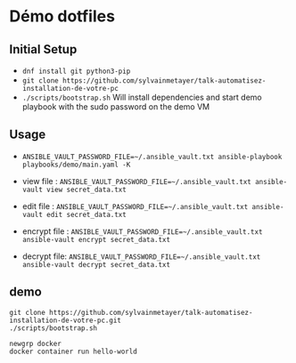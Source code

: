 # Démo dotfiles

## Initial Setup

- `dnf install git python3-pip`
- `git clone https://github.com/sylvainmetayer/talk-automatisez-installation-de-votre-pc`
- `./scripts/bootstrap.sh` Will install dependencies and start demo playbook with the sudo password on the demo VM

## Usage

- `ANSIBLE_VAULT_PASSWORD_FILE=~/.ansible_vault.txt ansible-playbook playbooks/demo/main.yaml -K`

- view file : `ANSIBLE_VAULT_PASSWORD_FILE=~/.ansible_vault.txt ansible-vault view secret_data.txt`
- edit file : `ANSIBLE_VAULT_PASSWORD_FILE=~/.ansible_vault.txt ansible-vault edit secret_data.txt`
- encrypt file : `ANSIBLE_VAULT_PASSWORD_FILE=~/.ansible_vault.txt ansible-vault encrypt secret_data.txt`
- decrypt file: `ANSIBLE_VAULT_PASSWORD_FILE=~/.ansible_vault.txt ansible-vault decrypt secret_data.txt`

## demo

```shell
git clone https://github.com/sylvainmetayer/talk-automatisez-installation-de-votre-pc.git
./scripts/bootstrap.sh

newgrp docker
docker container run hello-world
```
